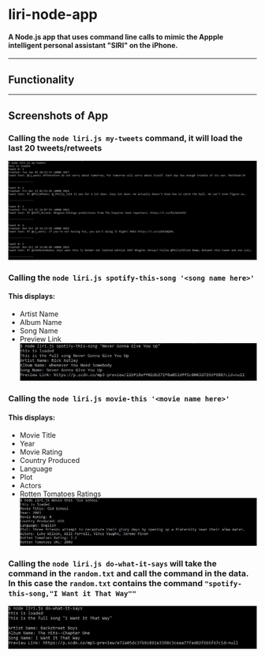 # liri-node-app

#### A Node.js app that uses command line calls to mimic the Appple intelligent personal assistant "SIRI" on the iPhone. 
***
## Functionality

***
## Screenshots of App

### Calling the `node liri.js my-tweets` command, it will load the last 20 tweets/retweets 
![Tweets](./screenShots/tweets.JPG)

### Calling the `node liri.js spotify-this-song '<song name here>'`
#### This displays:
* Artist Name
* Album Name
* Song Name
* Preview Link
![Spotify](./screenShots/Spotify.JPG)

### Calling the `node liri.js movie-this '<movie name here>'`
#### This displays:
* Movie Title
* Year 
* Movie Rating
* Country Produced
* Language
* Plot
* Actors
* Rotten Tomatoes Ratings
![omdb](./screenShots/omdb.JPG)

### Calling the `node liri.js do-what-it-says` will take the command in the `random.txt` and call the command in the data. In this case the `random.txt` contains the command `"spotify-this-song,"I Want it That Way""`
![Do_it](./screenShots/Do-it.JPG)
